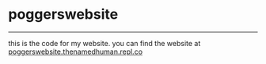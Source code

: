 # poggerswebsite
------------------
this is the code for my website. you can find the website at [poggerswebsite.thenamedhuman.repl.co](url)
